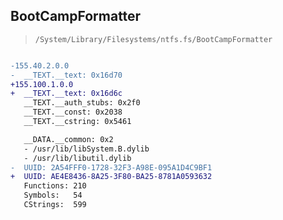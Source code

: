 ## BootCampFormatter

> `/System/Library/Filesystems/ntfs.fs/BootCampFormatter`

```diff

-155.40.2.0.0
-  __TEXT.__text: 0x16d70
+155.100.1.0.0
+  __TEXT.__text: 0x16d6c
   __TEXT.__auth_stubs: 0x2f0
   __TEXT.__const: 0x2038
   __TEXT.__cstring: 0x5461

   __DATA.__common: 0x2
   - /usr/lib/libSystem.B.dylib
   - /usr/lib/libutil.dylib
-  UUID: 2A54FFF0-1728-32F3-A98E-095A1D4C9BF1
+  UUID: AE4E8436-8A25-3F80-BA25-8781A0593632
   Functions: 210
   Symbols:   54
   CStrings:  599

```
